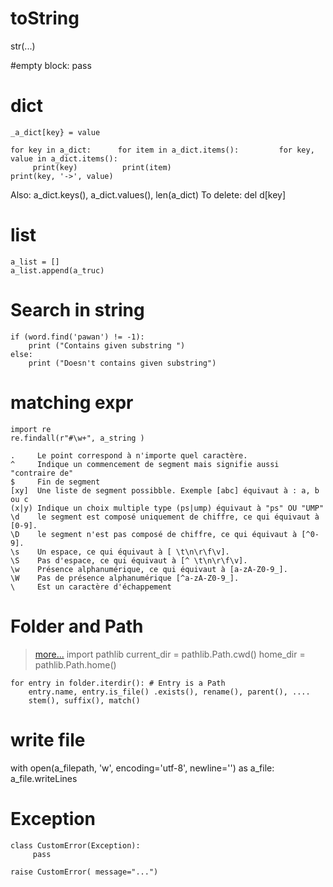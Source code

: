 # toString
str(...)

#empty block:
pass

# dict
    _a_dict[key} = value    

    for key in a_dict:      for item in a_dict.items():         for key, value in a_dict.items():
         print(key)          print(item)                            print(key, '->', value)
Also: a_dict.keys(),  a_dict.values(),  len(a_dict)
To delete: del d[key]

# list
    a_list = []
    a_list.append(a_truc)

# Search in string
    if (word.find('pawan') != -1):
        print ("Contains given substring ")
    else:
        print ("Doesn't contains given substring")

# matching expr
    import re
    re.findall(r"#\w+", a_string )

    .     Le point correspond à n'importe quel caractère.
    ^     Indique un commencement de segment mais signifie aussi "contraire de"
    $     Fin de segment
    [xy]  Une liste de segment possibble. Exemple [abc] équivaut à : a, b ou c
    (x|y) Indique un choix multiple type (ps|ump) équivaut à "ps" OU "UMP" 
    \d    le segment est composé uniquement de chiffre, ce qui équivaut à [0-9].
    \D    le segment n'est pas composé de chiffre, ce qui équivaut à [^0-9].
    \s    Un espace, ce qui équivaut à [ \t\n\r\f\v].
    \S    Pas d'espace, ce qui équivaut à [^ \t\n\r\f\v].
    \w    Présence alphanumérique, ce qui équivaut à [a-zA-Z0-9_].
    \W    Pas de présence alphanumérique [^a-zA-Z0-9_].
    \     Est un caractère d'échappement


# Folder and Path
> [more...](https://stackabuse.com/introduction-to-the-python-pathlib-module/)
    import pathlib
    current_dir = pathlib.Path.cwd()
    home_dir = pathlib.Path.home()

    for entry in folder.iterdir(): # Entry is a Path
        entry.name, entry.is_file() .exists(), rename(), parent(), ....
        stem(), suffix(), match()

# write file
 with open(a_filepath, 'w', encoding='utf-8', newline='') as a_file:
    a_file.writeLines
 
# Exception
    class CustomError(Exception):
         pass

    raise CustomError( message="...")
